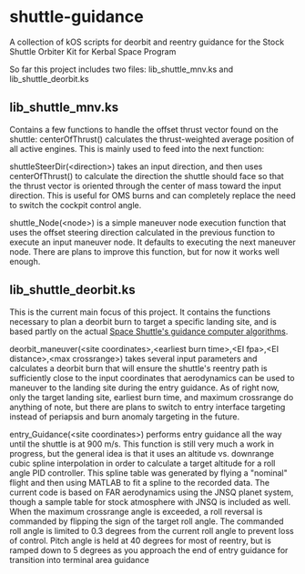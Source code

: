 # shuttle-guidance
A collection of kOS scripts for deorbit and reentry guidance for the Stock Shuttle Orbiter Kit for Kerbal Space Program

So far this project includes two files:
lib_shuttle_mnv.ks and lib_shuttle_deorbit.ks

## lib_shuttle_mnv.ks
Contains a few functions to handle the offset thrust vector found on the shuttle:
  centerOfThrust() calculates the thrust-weighted average position of all active engines. This is mainly used to feed into the next function:

  shuttleSteerDir(\<direction>) takes an input direction, and then uses centerOfThrust() to calculate the direction the shuttle should face so that the thrust vector is oriented through the center of mass toward the input direction. This is useful for OMS burns and can completely replace the need to switch the cockpit control angle.

  shuttle_Node(\<node>) is a simple maneuver node execution function that uses the offset steering direction calculated in the previous function to execute an input maneuver node. It defaults to executing the next maneuver node. There are plans to improve this function, but for now it works well enough.
  
  
## lib_shuttle_deorbit.ks
This is the current main focus of this project. It contains the functions necessary to plan a deorbit burn to target a specific landing site, and is based partly on the actual [Space Shuttle's guidance computer algorithms](https://core.ac.uk/download/pdf/80647106.pdf).

deorbit_maneuver(\<site coordinates>,\<earliest burn time>,\<EI fpa>,\<EI distance>,\<max crossrange>) takes several input parameters and calculates a deorbit burn that will ensure the shuttle's reentry path is sufficiently close to the input coordinates that aerodynamics can be used to maneuver to the landing site during the entry guidance. As of right now, only the target landing site, earliest burn time, and maximum crossrange do anything of note, but there are plans to switch to entry interface targeting instead of periapsis and burn anomaly targeting in the future.

entry_Guidance(\<site coordinates>) performs entry guidance all the way until the shuttle is at 900 m/s. This function is still very much a work in progress, but the general idea is that it uses an altitude vs. downrange cubic spline interpolation in order to calculate a target altitude for a roll angle PID controller. This spline table was generated by flying a "nominal" flight and then using MATLAB to fit a spline to the recorded data. The current code is based on FAR aerodynamics using the JNSQ planet system, though a sample table for stock atmosphere with JNSQ is included as well. When the maximum crossrange angle is exceeded, a roll reversal is commanded by flipping the sign of the target roll angle. The commanded roll angle is limited to 0.3 degrees from the current roll angle to prevent loss of control. Pitch angle is held at 40 degrees for most of reentry, but is ramped down to 5 degrees as you approach the end of entry guidance for transition into terminal area guidance
